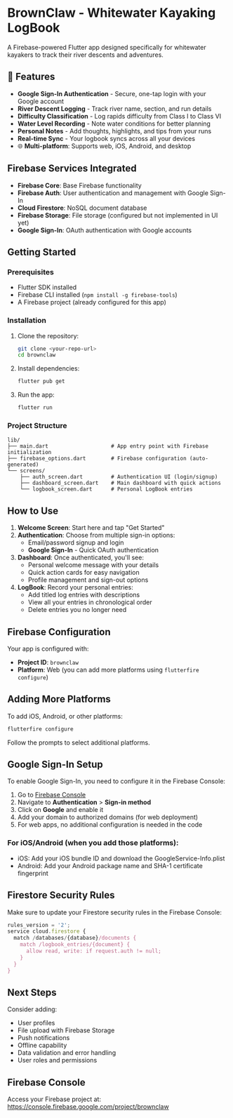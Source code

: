 # BrownClaw - Whitewater Kayaking LogBook

A Firebase-powered Flutter app designed specifically for whitewater kayakers to track their river descents and adventures.

## 🛶 Features

- **Google Sign-In Authentication** - Secure, one-tap login with your Google account
- **River Descent Logging** - Track river name, section, and run details
- **Difficulty Classification** - Log rapids difficulty from Class I to Class VI
- **Water Level Recording** - Note water conditions for better planning
- **Personal Notes** - Add thoughts, highlights, and tips from your runs
- **Real-time Sync** - Your logbook syncs across all your devices
- 🌐 **Multi-platform**: Supports web, iOS, Android, and desktop

## Firebase Services Integrated

- **Firebase Core**: Base Firebase functionality
- **Firebase Auth**: User authentication and management with Google Sign-In
- **Cloud Firestore**: NoSQL document database
- **Firebase Storage**: File storage (configured but not implemented in UI yet)
- **Google Sign-In**: OAuth authentication with Google accounts

## Getting Started

### Prerequisites

- Flutter SDK installed
- Firebase CLI installed (`npm install -g firebase-tools`)
- A Firebase project (already configured for this app)

### Installation

1. Clone the repository:
   ```bash
   git clone <your-repo-url>
   cd brownclaw
   ```

2. Install dependencies:
   ```bash
   flutter pub get
   ```

3. Run the app:
   ```bash
   flutter run
   ```

### Project Structure

```
lib/
├── main.dart                    # App entry point with Firebase initialization
├── firebase_options.dart        # Firebase configuration (auto-generated)
└── screens/
    ├── auth_screen.dart         # Authentication UI (login/signup)
    ├── dashboard_screen.dart    # Main dashboard with quick actions
    └── logbook_screen.dart      # Personal LogBook entries
```

## How to Use

1. **Welcome Screen**: Start here and tap "Get Started"
2. **Authentication**: Choose from multiple sign-in options:
   - Email/password signup and login
   - **Google Sign-In** - Quick OAuth authentication
3. **Dashboard**: Once authenticated, you'll see:
   - Personal welcome message with your details
   - Quick action cards for easy navigation
   - Profile management and sign-out options
4. **LogBook**: Record your personal entries:
   - Add titled log entries with descriptions
   - View all your entries in chronological order
   - Delete entries you no longer need

## Firebase Configuration

Your app is configured with:
- **Project ID**: `brownclaw`
- **Platform**: Web (you can add more platforms using `flutterfire configure`)

## Adding More Platforms

To add iOS, Android, or other platforms:

```bash
flutterfire configure
```

Follow the prompts to select additional platforms.

## Google Sign-In Setup

To enable Google Sign-In, you need to configure it in the Firebase Console:

1. Go to [Firebase Console](https://console.firebase.google.com/project/brownclaw)
2. Navigate to **Authentication** > **Sign-in method**
3. Click on **Google** and enable it
4. Add your domain to authorized domains (for web deployment)
5. For web apps, no additional configuration is needed in the code

### For iOS/Android (when you add those platforms):
- iOS: Add your iOS bundle ID and download the GoogleService-Info.plist
- Android: Add your Android package name and SHA-1 certificate fingerprint

## Firestore Security Rules

Make sure to update your Firestore security rules in the Firebase Console:

```javascript
rules_version = '2';
service cloud.firestore {
  match /databases/{database}/documents {
    match /logbook_entries/{document} {
      allow read, write: if request.auth != null;
    }
  }
}
```

## Next Steps

Consider adding:
- User profiles
- File upload with Firebase Storage  
- Push notifications
- Offline capability
- Data validation and error handling
- User roles and permissions

## Firebase Console

Access your Firebase project at: https://console.firebase.google.com/project/brownclaw
